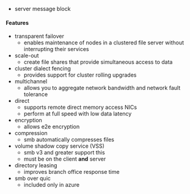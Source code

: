 - server message block
#### Features
- transparent failover
	- enables maintenance of nodes in a clustered file server without interrupting their services
- scale-out
	- create file shares that provide simultaneous access to data
- cluster dialect fencing
	- provides support for cluster rolling upgrades
- multichannel
	- allows you to aggregate network bandwidth and network fault tolerance
- direct
	- supports remote direct memory access NICs
	- perform at full speed with low data latency
- encryption
	- allows e2e encryption
- compression
	- smb automatically compresses files
- volume shadow copy service (VSS)
	- smb v3 and greater support this 
	- must be on the client **and** server
- directory leasing
	- improves branch office response time
- smb over quic
	- included only in azure 